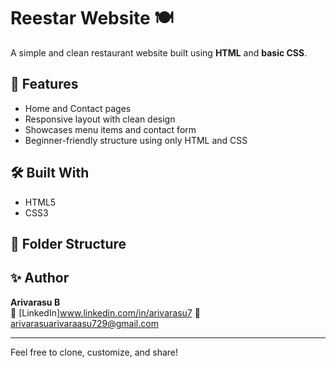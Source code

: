 
# Reestar Website 🍽️

A simple and clean restaurant website built using **HTML** and **basic CSS**.

## 📌 Features

- Home and Contact pages
- Responsive layout with clean design
- Showcases menu items and contact form
- Beginner-friendly structure using only HTML and CSS

## 🛠️ Built With

- HTML5
- CSS3

## 📂 Folder Structure

## ✨ Author

**Arivarasu B**  
🔗 [LinkedIn]www.linkedin.com/in/arivarasu7
📧 arivarasuarivaraasu729@gmail.com

---

Feel free to clone, customize, and share!

